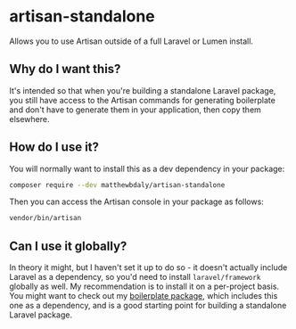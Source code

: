 # artisan-standalone

Allows you to use Artisan outside of a full Laravel or Lumen install.

Why do I want this?
-------------------

It's intended so that when you're building a standalone Laravel package, you still have access to the Artisan commands for generating boilerplate and don't have to generate them in your application, then copy them elsewhere.

How do I use it?
----------------

You will normally want to install this as a dev dependency in your package:

```bash
composer require --dev matthewbdaly/artisan-standalone
```

Then you can access the Artisan console in your package as follows:

```bash
vendor/bin/artisan
```

Can I use it globally?
----------------------

In theory it might, but I haven't set it up to do so - it doesn't actually include Laravel as a dependency, so you'd need to install `laravel/framework` globally as well. My recommendation is to install it on a per-project basis. You might want to check out my [boilerplate package](https://github.com/matthewbdaly/laravel-package-boilerplate), which includes this one as a dependency, and is a good starting point for building a standalone Laravel package.
